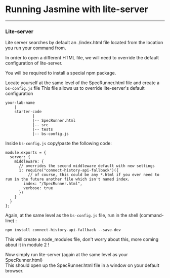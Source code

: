 # Running Jasmine with lite-server
---------------------------------- 

### Lite-server

Lite server searches by default an ./index.html file located from the location you run your command from.

In order to open a different HTML file, we will need to override the default configuration of lite-server.

You will be required to install a special npm package.

Locate yourself at the same level of the SpecRunner.html file and create a `bs-config.js` file
This file allows us to override lite-server's default configuration
```
your-lab-name
    |
    starter-code
            |
            |-- SpecRunner.html
            |-- src
            |-- tests
            |-- bs-config.js
```

Inside `bs-config.js` copy/paste the following code:
```
module.exports = {
  server: {
    middleware: {
      // overrides the second middleware default with new settings
      1: require("connect-history-api-fallback")({
          // of course, this could be any *.html if you ever need to run in the future another file which isn't named index.
        index: "/SpecRunner.html",
        verbose: true
      })
    }
  }
};
```

Again, at the same level as the `bs-config.js` file, run in the shell (command-line) : 

``npm install connect-history-api-fallback --save-dev``

This will create a node_modules file, don't worry about this, more coming about it in module 2 !

Now simply run lite-server (again at the same level as your SpecRunner.html)  
This should open up the SpecRunner.html file in a window on your default browser.